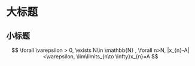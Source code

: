 # 大标题
## 小标题
$$
\forall \varepsilon > 0, \exists N\in \mathbb{N} , \forall n>N, |x_{n}-A|<\varepsilon, \lim\limits_{n\to \infty}x_{n}=A
$$